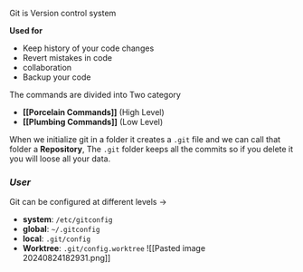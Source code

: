 
Git is Version control system

**Used for**
- Keep history of your code changes
- Revert mistakes in code
- collaboration
- Backup your code

The commands are divided into Two category
- **[[Porcelain Commands]]** (High Level)
- **[[Plumbing Commands]]** (Low Level)

When we initialize git in a folder it creates a `.git` file and we can call that folder a **Repository**, The `.git` folder keeps all the commits so if you delete it you will loose all your data.

### *User* 
Git can be configured at different levels ->
- **system**: `/etc/gitconfig`
- **global**: `~/.gitconfig`
- **local**: `.git/config`
- **Worktree**: `.git/config.worktree`
![[Pasted image 20240824182931.png]]


